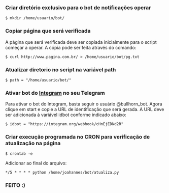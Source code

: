 
### Criar diretório exclusivo para o bot de notificações operar ###

	$ mkdir /home/usuario/bot/

### Copiar página que será verificada ####

A página que será verificada deve ser copiada inicialmente para o script começar a operar. A cópia pode ser feita através do comando:

	$ curl http://www.pagina.com.br/ > /home/usuario/bot/pg.txt

### Atualizar diretorio no script na variável path

	$ path = "/home/usuario/bot/"

### Ativar bot do [Integram](https://integram.org/) no seu Telegram

Para ativar o bot do Integram, basta seguir o usuário @bullhorn_bot. Agora clique em start e copie a URL de identificação que será gerada. A URL deve ser adicionada à variável idbot conforme indicado abaixo:

	$ idbot = "https://integram.org/webhook/cHnEjEDNd2R"

### Criar execução programada no CRON para verificação de atualização na página ###

	$ crontab -e

Adicionar ao final do arquivo:
	
	*/5 * * * * python /home/joahannes/bot/atualiza.py

### FEITO :)
